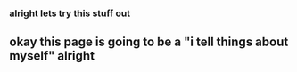### alright lets try this stuff out

## okay this page is going to be a "i tell things about myself" alright 
